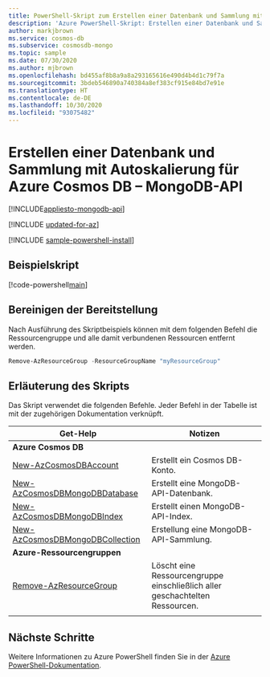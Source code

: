 ```yaml
---
title: PowerShell-Skript zum Erstellen einer Datenbank und Sammlung mit Autoskalierung für die MongoDB-API in Azure Cosmos
description: 'Azure PowerShell-Skript: Erstellen einer Datenbank und Sammlung mit Autoskalierung für die MongoDB-API in Azure Cosmos'
author: markjbrown
ms.service: cosmos-db
ms.subservice: cosmosdb-mongo
ms.topic: sample
ms.date: 07/30/2020
ms.author: mjbrown
ms.openlocfilehash: bd455af8b8a9a8a293165616e490d4b4d1c79f7a
ms.sourcegitcommit: 3bdeb546890a740384a8ef383cf915e84bd7e91e
ms.translationtype: HT
ms.contentlocale: de-DE
ms.lasthandoff: 10/30/2020
ms.locfileid: "93075482"
---
```

# <a name="create-a-database-and-collection-with-autoscale-for-azure-cosmos-db---mongodb-api"></a>Erstellen einer Datenbank und Sammlung mit Autoskalierung für Azure Cosmos DB – MongoDB-API
[!INCLUDE[appliesto-mongodb-api](../../../includes/appliesto-mongodb-api.md)]

[!INCLUDE [updated-for-az](../../../../../includes/updated-for-az.md)]

[!INCLUDE [sample-powershell-install](../../../../../includes/sample-powershell-install-no-ssh.md)]

## <a name="sample-script"></a>Beispielskript

[!code-powershell[main](../../../../../powershell_scripts/cosmosdb/mongodb/ps-mongodb-autoscale.ps1 "Create a database and collection with autoscale for MongoDB API")]

## <a name="clean-up-deployment"></a>Bereinigen der Bereitstellung

Nach Ausführung des Skriptbeispiels können mit dem folgenden Befehl die Ressourcengruppe und alle damit verbundenen Ressourcen entfernt werden.

```powershell
Remove-AzResourceGroup -ResourceGroupName "myResourceGroup"
```

## <a name="script-explanation"></a>Erläuterung des Skripts

Das Skript verwendet die folgenden Befehle. Jeder Befehl in der Tabelle ist mit der zugehörigen Dokumentation verknüpft.

| Get-Help | Notizen |
|---|---|
|**Azure Cosmos DB**| |
| [New-AzCosmosDBAccount](/powershell/module/az.cosmosdb/new-azcosmosdbaccount) | Erstellt ein Cosmos DB-Konto. |
| [New-AzCosmosDBMongoDBDatabase](/powershell/module/az.cosmosdb/new-azcosmosdbmongodbdatabase) | Erstellt eine MongoDB-API-Datenbank. |
| [New-AzCosmosDBMongoDBIndex](/powershell/module/az.cosmosdb/new-azcosmosdbmongodbindex) | Erstellt einen MongoDB-API-Index. |
| [New-AzCosmosDBMongoDBCollection](/powershell/module/az.cosmosdb/new-azcosmosdbmongodbcollection) | Erstellung eine MongoDB-API-Sammlung. |
|**Azure-Ressourcengruppen**| |
| [Remove-AzResourceGroup](/powershell/module/az.resources/remove-azresourcegroup) | Löscht eine Ressourcengruppe einschließlich aller geschachtelten Ressourcen. |
|||

## <a name="next-steps"></a>Nächste Schritte

Weitere Informationen zu Azure PowerShell finden Sie in der [Azure PowerShell-Dokumentation](/powershell/).
